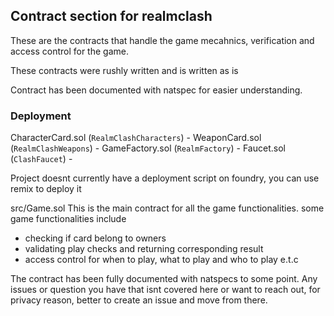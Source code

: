 ## Contract section for realmclash

These are the contracts that handle the game mecahnics, verification and access control for the game.

These contracts were rushly written and is written as is

Contract has been documented with natspec for easier understanding.

### Deployment

CharacterCard.sol (`RealmClashCharacters`) -
WeaponCard.sol (`RealmClashWeapons`) -
GameFactory.sol (`RealmFactory`) -
Faucet.sol (`ClashFaucet`) -

Project doesnt currently have a deployment script on foundry, you can use remix to deploy it

src/Game.sol
This is the main contract for all the game functionalities.
some game functionalities include

- checking if card belong to owners
- validating play checks and returning corresponding result
- access control for when to play, what to play and who to play e.t.c

The contract has been fully documented with natspecs to some point.
Any issues or question you have that isnt covered here or want to reach out, for privacy reason, better to create an issue and move from there.
